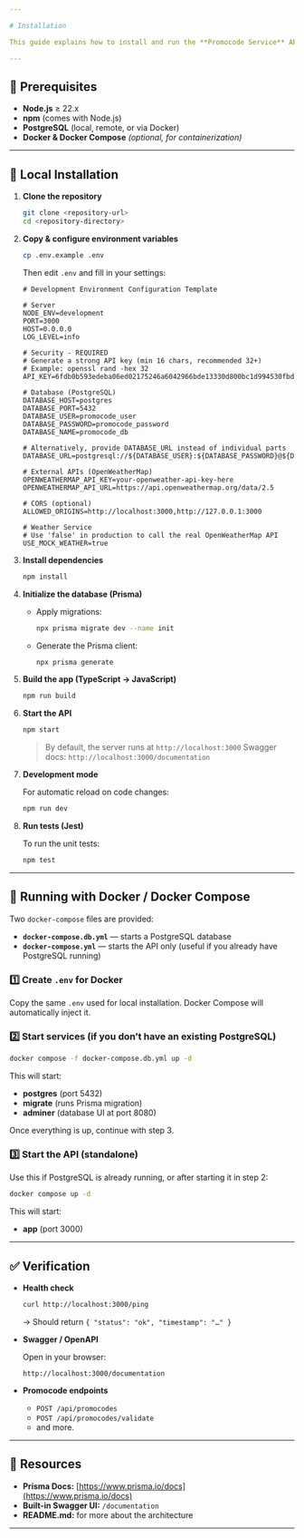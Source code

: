 ```yaml
---

# Installation

This guide explains how to install and run the **Promocode Service** API locally or using Docker / Docker Compose.

---
```


## 🔧 Prerequisites

* **Node.js** ≥ 22.x
* **npm** (comes with Node.js)
* **PostgreSQL** (local, remote, or via Docker)
* **Docker & Docker Compose** *(optional, for containerization)*

---

## 🏡 Local Installation

1. **Clone the repository**

   ```bash
   git clone <repository-url>
   cd <repository-directory>
   ```

2. **Copy & configure environment variables**

   ```bash
   cp .env.example .env
   ```

   Then edit `.env` and fill in your settings:

   ```dotenv
   # Development Environment Configuration Template

   # Server
   NODE_ENV=development
   PORT=3000
   HOST=0.0.0.0
   LOG_LEVEL=info

   # Security - REQUIRED
   # Generate a strong API key (min 16 chars, recommended 32+)
   # Example: openssl rand -hex 32
   API_KEY=6fdb0b593edeba06ed02175246a6042966bde13330d800bc1d994530fbdbe89d

   # Database (PostgreSQL)
   DATABASE_HOST=postgres
   DATABASE_PORT=5432
   DATABASE_USER=promocode_user
   DATABASE_PASSWORD=promocode_password
   DATABASE_NAME=promocode_db

   # Alternatively, provide DATABASE_URL instead of individual parts
   DATABASE_URL=postgresql://${DATABASE_USER}:${DATABASE_PASSWORD}@${DATABASE_HOST}:${DATABASE_PORT}/${DATABASE_NAME}

   # External APIs (OpenWeatherMap)
   OPENWEATHERMAP_API_KEY=your-openweather-api-key-here
   OPENWEATHERMAP_API_URL=https://api.openweathermap.org/data/2.5

   # CORS (optional)
   ALLOWED_ORIGINS=http://localhost:3000,http://127.0.0.1:3000

   # Weather Service
   # Use 'false' in production to call the real OpenWeatherMap API
   USE_MOCK_WEATHER=true
   ```

3. **Install dependencies**

   ```bash
   npm install
   ```

4. **Initialize the database (Prisma)**

   * Apply migrations:

     ```bash
     npx prisma migrate dev --name init
     ```

   * Generate the Prisma client:

     ```bash
     npx prisma generate
     ```

5. **Build the app (TypeScript → JavaScript)**

   ```bash
   npm run build
   ```

6. **Start the API**

   ```bash
   npm start
   ```

   > By default, the server runs at `http://localhost:3000`
   > Swagger docs: `http://localhost:3000/documentation`

7. **Development mode**

   For automatic reload on code changes:

   ```bash
   npm run dev
   ```

8. **Run tests (Jest)**

   To run the unit tests:

   ```bash
   npm test
   ```

---

## 🐳 Running with Docker / Docker Compose

Two `docker-compose` files are provided:

* **`docker-compose.db.yml`** — starts a PostgreSQL database
* **`docker-compose.yml`** — starts the API only (useful if you already have PostgreSQL running)

### 1️⃣ Create `.env` for Docker

Copy the same `.env` used for local installation. Docker Compose will automatically inject it.

### 2️⃣ Start services (if you don’t have an existing PostgreSQL)

```bash
docker compose -f docker-compose.db.yml up -d
```

This will start:

* **postgres** (port 5432)
* **migrate** (runs Prisma migration)
* **adminer** (database UI at port 8080)

Once everything is up, continue with step 3.

### 3️⃣ Start the API (standalone)

Use this if PostgreSQL is already running, or after starting it in step 2:

```bash
docker compose up -d
```

This will start:

* **app** (port 3000)

---

## ✅ Verification

* **Health check**

  ```bash
  curl http://localhost:3000/ping
  ```

  → Should return `{ "status": "ok", "timestamp": "…" }`

* **Swagger / OpenAPI**

  Open in your browser:

  ```
  http://localhost:3000/documentation
  ```

* **Promocode endpoints**

  * `POST /api/promocodes`
  * `POST /api/promocodes/validate`
  * and more.

---

## 📘 Resources

* **Prisma Docs:** [https://www.prisma.io/docs](https://www.prisma.io/docs)
* **Built-in Swagger UI:** `/documentation`
* **README.md:** for more about the architecture

---